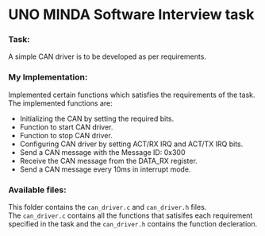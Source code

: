 # UNO MINDA Software Interview task

### Task:
A simple CAN driver is to be developed as per requirements.

### My Implementation:
Implemented certain functions which satisfies the requirements of the task.
The implemented functions are:
- Initializing the CAN by setting the required bits.
- Function to start CAN driver.
- Function to stop CAN driver.
- Configuring CAN driver by setting ACT/RX IRQ and ACT/TX IRQ bits.
- Send a CAN message with the Message ID: 0x300
- Receive the CAN message from the DATA_RX register. 
- Send a CAN message every 10ms in interrupt mode.


### Available files:
This folder contains the ``can_driver.c`` and ``can_driver.h`` files.<br>
The ``can_driver.c`` contains all the functions that satisifes each requirement specified in the task and the ``can_driver.h`` contains the function decleration.
